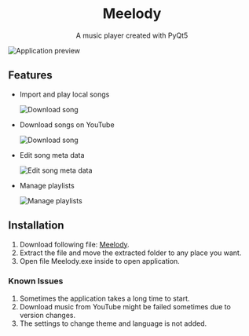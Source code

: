 <h1 align="center">
    Meelody
</h1>

<p align="center">
    A music player created with PyQt5
</p>

![Application preview](docs/application.png)

## Features

- Import and play local songs

  ![Download song](docs/play-song.gif)

- Download songs on YouTube

  ![Download song](docs/download-song.gif)

- Edit song meta data

  ![Edit song meta data](docs/song-meta.gif)

- Manage playlists

  ![Manage playlists](docs/manage-playlist.gif)

## Installation

1. Download following
   file: [Meelody](https://drive.google.com/file/d/1HScwy2rGNzWGNhqB4dPUhAexL03BHcEa/view?usp=sharing).
2. Extract the file and move the extracted folder to any place you want.
3. Open file Meelody.exe inside to open application.

### Known Issues

1. Sometimes the application takes a long time to start.
2. Download music from YouTube might be failed sometimes due to version changes.
3. The settings to change theme and language is not added.
